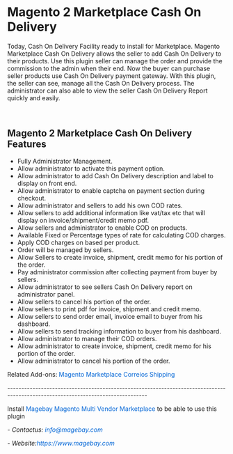 <h1 style="margin-left:0px; margin-right:0px">Magento 2 Marketplace Cash On Delivery</h1>

<p>Today, Cash On Delivery Facility ready to install for Marketplace. Magento Marketplace Cash On Delivery allows the seller to add Cash On Delivery to their products. Use this plugin seller can manage the order and provide the commission to the admin when their end. Now the buyer can purchase seller products use Cash On Delivery payment gateway. With this plugin, the seller can see, manage all the Cash On Delivery process. The administrator can also able to view the seller Cash On Delivery Report quickly and easily.</p>

<p>&nbsp;</p>

<h2>Magento 2 Marketplace Cash On Delivery Features</h2>

<ul>
	<li>Fully Administrator Management.</li>
	<li>Allow administrator to activate this payment option.</li>
	<li>Allow administrator to add Cash On Delivery description and label to display on front end.</li>
	<li>Allow administrator to enable captcha on payment section during checkout.</li>
	<li>Allow administrator and sellers to add his own COD rates.</li>
	<li>Allow sellers to add additional information like vat/tax etc that will display on invoice/shipment/credit memo pdf.</li>
	<li>Allow sellers and administrator to enable COD on products.</li>
	<li>Available Fixed or Percentage types of rate for calculating COD charges.</li>
	<li>Apply COD charges on based per product.</li>
	<li>Order will be managed by sellers.</li>
	<li>Allow Sellers to create invoice, shipment, credit memo for his portion of the order.</li>
	<li>Pay administrator commission after collecting payment from buyer by sellers.</li>
	<li>Allow administrator to see sellers Cash On Delivery report on administrator panel.</li>
	<li>Allow sellers to cancel his portion of the order.</li>
	<li>Allow sellers to print pdf for invoice, shipment and credit memo.</li>
	<li>Allow sellers to send order email, invoice email to buyer from his dashboard.</li>
	<li>Allow sellers to send tracking information to buyer from his dashboard.</li>
	<li>Allow administrator to manage their COD orders.</li>
	<li>Allow administrator to create invoice, shipment, credit memo for his portion of the order.</li>
	<li>Allow administrator to cancel his portion of the order.</li>
</ul>

<p>Related Add-ons:&nbsp;<a href="https://github.com/magebaycom/magento-marketplace-correios-shipping" style="color: rgb(3, 102, 214); background-color: transparent; box-sizing: border-box; text-decoration-line: none;">Magento Marketplace Correios Shipping</a></p>

<p>--------------------------------------------------------------------------------------------------------------------------------</p>

<p>Install&nbsp;<a href="https://www.magebay.com/magento-multi-vendor-marketplace-extension" style="box-sizing: border-box; background-color: transparent; color: rgb(3, 102, 214); text-decoration-line: none;">Magebay Magento Multi Vendor Marketplace</a>&nbsp;to be able to use this plugin</p>

<p><em>- Contact</em><em>us:</em><em>&nbsp;<a href="mailto:info@magebay.com" style="box-sizing: border-box; background-color: transparent; color: rgb(3, 102, 214); text-decoration-line: none;">info@magebay.com</a></em></p>

<p><em>- Website:<a href="https://www.magebay.com/" style="box-sizing: border-box; background-color: transparent; color: rgb(3, 102, 214); text-decoration-line: none;">https://www.magebay.com</a></em></p>
